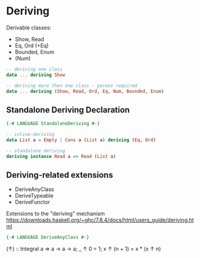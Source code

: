 # Deriving

Derivable classes:
- Show, Read
- Eq, Ord (+Eq)
- Bounded, Enum
- (Num)

```hs
-- deriving one class
data ... deriving Show

-- deriving more then one class - parens required
data ... deriving (Show, Read, Ord, Eq, Num, Bounded, Enum)
```

## Standalone Deriving Declaration

```hs
{-# LANGUAGE StandaloneDeriving #-}

-- inline-deriving
data List a = Empty | Cons a (List a) deriving (Eq, Ord)

-- standalone deriving
deriving instance Read a => Read (List a)
```


## Deriving-related extensions

- DeriveAnyClass
- DeriveTypeable
- DeriveFunctor

Extensions to the "deriving" mechanism
https://downloads.haskell.org/~ghc/7.8.4/docs/html/users_guide/deriving.html


```hs
{-# LANGUAGE DeriveAnyClass #-}
```


(↑) :: Integral a => a -> a -> a; _ ↑ 0 = 1; x ↑ (n + 1) = x * (x ↑ n)
